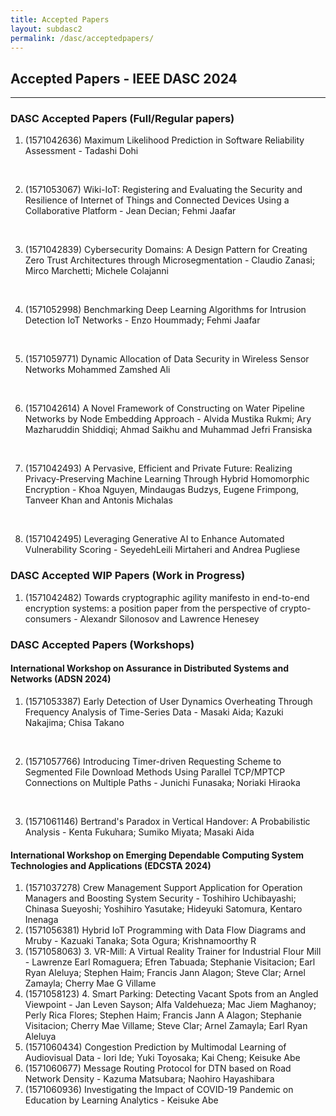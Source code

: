 ```yaml
---
title: Accepted Papers
layout: subdasc2
permalink: /dasc/acceptedpapers/
---
```


<h2>Accepted Papers - IEEE DASC 2024</h2>
<hr/>

<h3>DASC Accepted Papers (Full/Regular papers)</h3>

<ol><li>
(1571042636) Maximum Likelihood Prediction in Software Reliability Assessment - Tadashi Dohi

<br/></li><li>(1571053067) Wiki-IoT: Registering and Evaluating the Security and Resilience of Internet of Things and Connected Devices Using a Collaborative Platform - Jean Decian; Fehmi Jaafar

<br/></li><li>(1571042839) Cybersecurity Domains: A Design Pattern for Creating Zero Trust Architectures through Microsegmentation - Claudio Zanasi; Mirco Marchetti; Michele Colajanni

<br/></li><li>(1571052998) Benchmarking Deep Learning Algorithms for Intrusion Detection IoT Networks - Enzo Hoummady; Fehmi Jaafar

<br/></li><li>(1571059771) Dynamic Allocation of Data Security in Wireless Sensor Networks	Mohammed Zamshed Ali

<br/></li><li>(1571042614) A Novel Framework of Constructing on Water Pipeline Networks by Node Embedding Approach - Alvida Mustika Rukmi; Ary Mazharuddin Shiddiqi; Ahmad Saikhu and Muhammad Jefri Fransiska

<br/></li><li>(1571042493) A Pervasive, Efficient and Private Future: Realizing Privacy-Preserving Machine Learning Through Hybrid Homomorphic Encryption - Khoa Nguyen, Mindaugas Budzys, Eugene Frimpong, Tanveer Khan and Antonis Michalas

<br/></li><li>(1571042495) Leveraging Generative AI to Enhance Automated Vulnerability Scoring - SeyedehLeili Mirtaheri and Andrea Pugliese
</li></ol>

<h3>DASC Accepted WIP Papers (Work in Progress)</h3>
<ol><li>
(1571042482) Towards cryptographic agility manifesto in end-to-end encryption systems: a position paper from the perspective of crypto-consumers - Alexandr Silonosov and Lawrence Henesey
</li></ol>

<h3>DASC Accepted Papers (Workshops)</h3>
<h4>International Workshop on Assurance in Distributed Systems and Networks (ADSN 2024)</h4>
<ol><li>
(1571053387) Early Detection of User Dynamics Overheating Through Frequency Analysis of Time-Series Data - Masaki Aida; Kazuki Nakajima; Chisa Takano

<br/></li><li>(1571057766) Introducing Timer-driven Requesting Scheme to Segmented File Download Methods Using Parallel TCP/MPTCP Connections on Multiple Paths - Junichi Funasaka; Noriaki Hiraoka

<br/></li><li>(1571061146) Bertrand's Paradox in Vertical Handover: A Probabilistic Analysis - Kenta Fukuhara; Sumiko Miyata; Masaki Aida
</li></ol>

<h4>International Workshop on Emerging Dependable Computing System Technologies and Applications (EDCSTA 2024)</h4>
<ol><li>
(1571037278) Crew Management Support Application for Operation Managers and Boosting System Security - Toshihiro Uchibayashi; Chinasa Sueyoshi; Yoshihiro Yasutake; Hideyuki Satomura, Kentaro Inenaga
<br/></li><li>(1571056381) Hybrid IoT Programming with Data Flow Diagrams and Mruby - Kazuaki Tanaka; Sota Ogura; Krishnamoorthy R
<br/></li><li>(1571058063) 3.	VR-Mill: A Virtual Reality Trainer for Industrial Flour Mill - Lawrenze Earl Romaguera; Efren Tabuada; Stephanie Visitacion; Earl Ryan Aleluya; Stephen Haim; Francis Jann Alagon; Steve Clar; Arnel Zamayla; Cherry Mae G Villame
<br/></li><li>(1571058123) 4.	Smart Parking: Detecting Vacant Spots from an Angled Viewpoint - Jan Leven Sayson; Alfa Valdehueza; Mac Jiem Maghanoy; Perly Rica Flores; Stephen Haim; Francis Jann A Alagon; Stephanie Visitacion; Cherry Mae Villame; Steve Clar; Arnel Zamayla; Earl Ryan Aleluya
<br/></li><li>(1571060434) Congestion Prediction by Multimodal Learning of Audiovisual Data - Iori Ide; Yuki Toyosaka; Kai Cheng; Keisuke Abe
<br/></li><li>(1571060677) Message Routing Protocol for DTN based on Road Network Density - Kazuma Matsubara; Naohiro Hayashibara
<br/></li><li>(1571060936) Investigating the Impact of COVID-19 Pandemic on Education by Learning Analytics - Keisuke Abe
</li></ol>